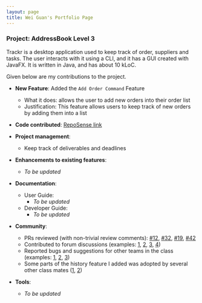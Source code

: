 ```yaml
---
layout: page
title: Wei Guan's Portfolio Page
---
```


### Project: AddressBook Level 3

Trackr is a desktop application used to keep track of order, suppliers and tasks. The user interacts with it using a CLI, and it has a GUI created with JavaFX. It is written in Java, and has about 10 kLoC.

Given below are my contributions to the project.

* **New Feature**: Added the `Add Order Command` Feature 
  * What it does: allows the user to add new orders into their order list
  * Justification: This feature allows users to keep track of new orders by adding them into a list

* **Code contributed**: [RepoSense link](https://nus-cs2103-ay2223s2.github.io/tp-dashboard/?search=chognweiguan&breakdown=true)

* **Project management**:
  * Keep track of deliverables and deadlines

* **Enhancements to existing features**:
  * _To be updated_

* **Documentation**:
  * User Guide:
    * _To be updated_
  * Developer Guide:
    * _To be updated_

* **Community**:
  * PRs reviewed (with non-trivial review comments): [\#12](), [\#32](), [\#19](), [\#42]()
  * Contributed to forum discussions (examples: [1](), [2](), [3](), [4]())
  * Reported bugs and suggestions for other teams in the class (examples: [1](), [2](), [3]())
  * Some parts of the history feature I added was adopted by several other class mates ([1](), [2]())

* **Tools**:
  * _To be updated_